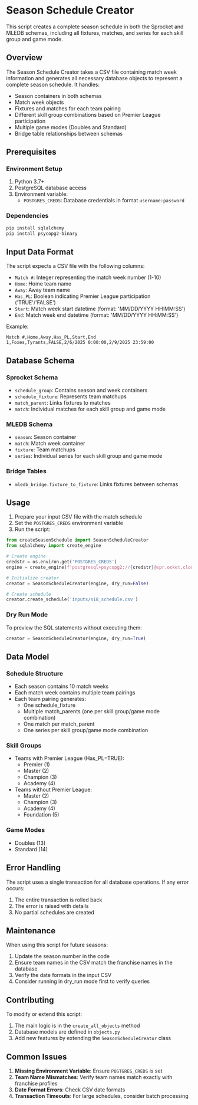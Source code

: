 # Season Schedule Creator

This script creates a complete season schedule in both the Sprocket and MLEDB schemas, including all fixtures, matches, and series for each skill group and game mode.

## Overview

The Season Schedule Creator takes a CSV file containing match week information and generates all necessary database objects to represent a complete season schedule. It handles:

- Season containers in both schemas
- Match week objects
- Fixtures and matches for each team pairing
- Different skill group combinations based on Premier League participation
- Multiple game modes (Doubles and Standard)
- Bridge table relationships between schemas

## Prerequisites

### Environment Setup

1. Python 3.7+
2. PostgreSQL database access
3. Environment variable:
   - `POSTGRES_CREDS`: Database credentials in format `username:password`

### Dependencies

```bash
pip install sqlalchemy
pip install psycopg2-binary
```

## Input Data Format

The script expects a CSV file with the following columns:

- `Match #`: Integer representing the match week number (1-10)
- `Home`: Home team name
- `Away`: Away team name
- `Has_PL`: Boolean indicating Premier League participation ('TRUE'/'FALSE')
- `Start`: Match week start datetime (format: 'MM/DD/YYYY HH:MM:SS')
- `End`: Match week end datetime (format: 'MM/DD/YYYY HH:MM:SS')

Example:

```csv
Match #,Home,Away,Has_PL,Start,End
1,Foxes,Tyrants,FALSE,2/6/2025 0:00:00,2/9/2025 23:59:00
```

## Database Schema

### Sprocket Schema

- `schedule_group`: Contains season and week containers
- `schedule_fixture`: Represents team matchups
- `match_parent`: Links fixtures to matches
- `match`: Individual matches for each skill group and game mode

### MLEDB Schema

- `season`: Season container
- `match`: Match week container
- `fixture`: Team matchups
- `series`: Individual series for each skill group and game mode

### Bridge Tables

- `mledb_bridge.fixture_to_fixture`: Links fixtures between schemas

## Usage

1. Prepare your input CSV file with the match schedule
2. Set the `POSTGRES_CREDS` environment variable
3. Run the script:

```python
from createSeasonSchedule import SeasonScheduleCreator
from sqlalchemy import create_engine

# Create engine
credstr = os.environ.get('POSTGRES_CREDS')
engine = create_engine(f'postgresql+psycopg2://{credstr}@spr.ocket.cloud:30000/sprocket_main')

# Initialize creator
creator = SeasonScheduleCreator(engine, dry_run=False)

# Create schedule
creator.create_schedule('inputs/s18_schedule.csv')
```

### Dry Run Mode

To preview the SQL statements without executing them:

```python
creator = SeasonScheduleCreator(engine, dry_run=True)
```

## Data Model

### Schedule Structure

- Each season contains 10 match weeks
- Each match week contains multiple team pairings
- Each team pairing generates:
  - One schedule_fixture
  - Multiple match_parents (one per skill group/game mode combination)
  - One match per match_parent
  - One series per skill group/game mode combination

### Skill Groups

- Teams with Premier League (Has_PL=TRUE):
  - Premier (1)
  - Master (2)
  - Champion (3)
  - Academy (4)
- Teams without Premier League:
  - Master (2)
  - Champion (3)
  - Academy (4)
  - Foundation (5)

### Game Modes

- Doubles (13)
- Standard (14)

## Error Handling

The script uses a single transaction for all database operations. If any error occurs:

1. The entire transaction is rolled back
2. The error is raised with details
3. No partial schedules are created

## Maintenance

When using this script for future seasons:

1. Update the season number in the code
2. Ensure team names in the CSV match the franchise names in the database
3. Verify the date formats in the input CSV
4. Consider running in dry_run mode first to verify queries

## Contributing

To modify or extend this script:

1. The main logic is in the `create_all_objects` method
2. Database models are defined in `objects.py`
3. Add new features by extending the `SeasonScheduleCreator` class

## Common Issues

1. **Missing Environment Variable**: Ensure `POSTGRES_CREDS` is set
2. **Team Name Mismatches**: Verify team names match exactly with franchise profiles
3. **Date Format Errors**: Check CSV date formats
4. **Transaction Timeouts**: For large schedules, consider batch processing
